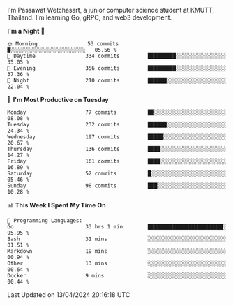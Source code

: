 
I'm Passawat Wetchasart, a junior computer science student at KMUTT, Thailand. I'm learning Go, gRPC, and web3 development.



<!--START_SECTION:waka-->
**I'm a Night 🦉** 

```text
🌞 Morning                53 commits          █░░░░░░░░░░░░░░░░░░░░░░░░   05.56 % 
🌆 Daytime                334 commits         █████████░░░░░░░░░░░░░░░░   35.05 % 
🌃 Evening                356 commits         █████████░░░░░░░░░░░░░░░░   37.36 % 
🌙 Night                  210 commits         ██████░░░░░░░░░░░░░░░░░░░   22.04 % 
```
📅 **I'm Most Productive on Tuesday** 

```text
Monday                   77 commits          ██░░░░░░░░░░░░░░░░░░░░░░░   08.08 % 
Tuesday                  232 commits         ██████░░░░░░░░░░░░░░░░░░░   24.34 % 
Wednesday                197 commits         █████░░░░░░░░░░░░░░░░░░░░   20.67 % 
Thursday                 136 commits         ████░░░░░░░░░░░░░░░░░░░░░   14.27 % 
Friday                   161 commits         ████░░░░░░░░░░░░░░░░░░░░░   16.89 % 
Saturday                 52 commits          █░░░░░░░░░░░░░░░░░░░░░░░░   05.46 % 
Sunday                   98 commits          ███░░░░░░░░░░░░░░░░░░░░░░   10.28 % 
```


📊 **This Week I Spent My Time On** 

```text
💬 Programming Languages: 
Go                       33 hrs 1 min        ████████████████████████░   95.95 % 
Bash                     31 mins             ░░░░░░░░░░░░░░░░░░░░░░░░░   01.51 % 
Markdown                 19 mins             ░░░░░░░░░░░░░░░░░░░░░░░░░   00.94 % 
Other                    13 mins             ░░░░░░░░░░░░░░░░░░░░░░░░░   00.64 % 
Docker                   9 mins              ░░░░░░░░░░░░░░░░░░░░░░░░░   00.44 % 
```


 Last Updated on 13/04/2024 20:16:18 UTC
<!--END_SECTION:waka-->

<!--
**markpassawat/markpassawat** is a ✨ _special_ ✨ repository because its `README.md` (this file) appears on your GitHub profile.

Here are some ideas to get you started:

- 🔭 I’m currently working on ...
- 🌱 I’m currently learning ...
- 👯 I’m looking to collaborate on ...
- 🤔 I’m looking for help with ...
- 💬 Ask me about ...
- 📫 How to reach me: ...
- 😄 Pronouns: He/Him
- ⚡ Fun fact: ...
-->
